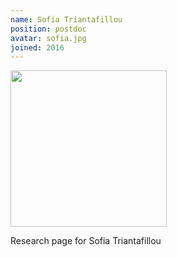 ```yaml
---
name: Sofia Triantafillou
position: postdoc
avatar: sofia.jpg
joined: 2016
---
```


<img width="250" src="{{site.baseurl}}/images/people/{{page.avatar}}" data-action="zoom">

Research page for Sofia Triantafillou
